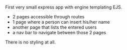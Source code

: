 First very small express app with engine templating EJS. 

- 2 pages accessible through routes
- 1 page where a person can insert his/her name
- another page that lists the entered users
- a nav bar to navigate between those 2 pages

There is no styling at all. 
